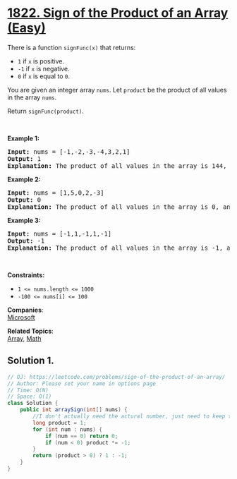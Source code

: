 # [1822. Sign of the Product of an Array (Easy)](https://leetcode.com/problems/sign-of-the-product-of-an-array/)

<p>There is a function <code>signFunc(x)</code> that returns:</p>

<ul>
	<li><code>1</code> if <code>x</code> is positive.</li>
	<li><code>-1</code> if <code>x</code> is negative.</li>
	<li><code>0</code> if <code>x</code> is equal to <code>0</code>.</li>
</ul>

<p>You are given an integer array <code>nums</code>. Let <code>product</code> be the product of all values in the array <code>nums</code>.</p>

<p>Return <code>signFunc(product)</code>.</p>

<p>&nbsp;</p>
<p><strong>Example 1:</strong></p>

<pre><strong>Input:</strong> nums = [-1,-2,-3,-4,3,2,1]
<strong>Output:</strong> 1
<strong>Explanation:</strong> The product of all values in the array is 144, and signFunc(144) = 1
</pre>

<p><strong>Example 2:</strong></p>

<pre><strong>Input:</strong> nums = [1,5,0,2,-3]
<strong>Output:</strong> 0
<strong>Explanation:</strong> The product of all values in the array is 0, and signFunc(0) = 0
</pre>

<p><strong>Example 3:</strong></p>

<pre><strong>Input:</strong> nums = [-1,1,-1,1,-1]
<strong>Output:</strong> -1
<strong>Explanation:</strong> The product of all values in the array is -1, and signFunc(-1) = -1
</pre>

<p>&nbsp;</p>
<p><strong>Constraints:</strong></p>

<ul>
	<li><code>1 &lt;= nums.length &lt;= 1000</code></li>
	<li><code>-100 &lt;= nums[i] &lt;= 100</code></li>
</ul>

**Companies**:  
[Microsoft](https://leetcode.com/company/microsoft)

**Related Topics**:  
[Array](https://leetcode.com/tag/array/), [Math](https://leetcode.com/tag/math/)

## Solution 1.

```java
// OJ: https://leetcode.com/problems/sign-of-the-product-of-an-array/
// Author: Please set your name in options page
// Time: O(N)
// Space: O(1)
class Solution {
    public int arraySign(int[] nums) {
        //I don't actually need the actural number, just need to keep track the sign
        long product = 1;
        for (int num : nums) {
            if (num == 0) return 0;
            if (num < 0) product *= -1;
        }
        return (product > 0) ? 1 : -1;
    }
}

```

